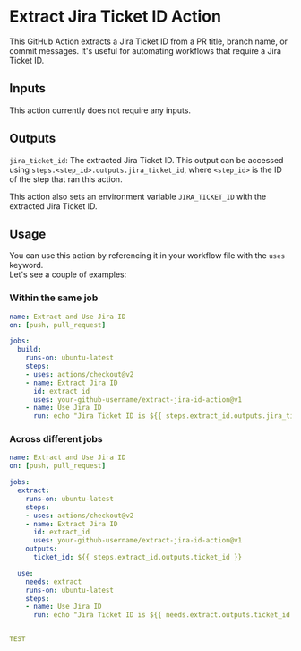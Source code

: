 # Extract Jira Ticket ID Action

This GitHub Action extracts a Jira Ticket ID from a PR title, branch name, or commit messages. It's useful for automating workflows that require a Jira Ticket ID.

## Inputs

This action currently does not require any inputs.

## Outputs

`jira_ticket_id`: The extracted Jira Ticket ID. This output can be accessed using `steps.<step_id>.outputs.jira_ticket_id`, where `<step_id>` is the ID of the step that ran this action.

This action also sets an environment variable `JIRA_TICKET_ID` with the extracted Jira Ticket ID.

## Usage

You can use this action by referencing it in your workflow file with the `uses` keyword.  
Let's see a couple of examples:

### Within the same job

```yaml
name: Extract and Use Jira ID
on: [push, pull_request]

jobs:
  build:
    runs-on: ubuntu-latest
    steps:
    - uses: actions/checkout@v2
    - name: Extract Jira ID
      id: extract_id
      uses: your-github-username/extract-jira-id-action@v1
    - name: Use Jira ID
      run: echo "Jira Ticket ID is ${{ steps.extract_id.outputs.jira_ticket_id }}"
```

### Across different jobs

```yaml
name: Extract and Use Jira ID
on: [push, pull_request]

jobs:
  extract:
    runs-on: ubuntu-latest
    steps:
    - uses: actions/checkout@v2
    - name: Extract Jira ID
      id: extract_id
      uses: your-github-username/extract-jira-id-action@v1
    outputs:
      ticket_id: ${{ steps.extract_id.outputs.ticket_id }}

  use:
    needs: extract
    runs-on: ubuntu-latest
    steps:
    - name: Use Jira ID
      run: echo "Jira Ticket ID is ${{ needs.extract.outputs.ticket_id }}"


TEST